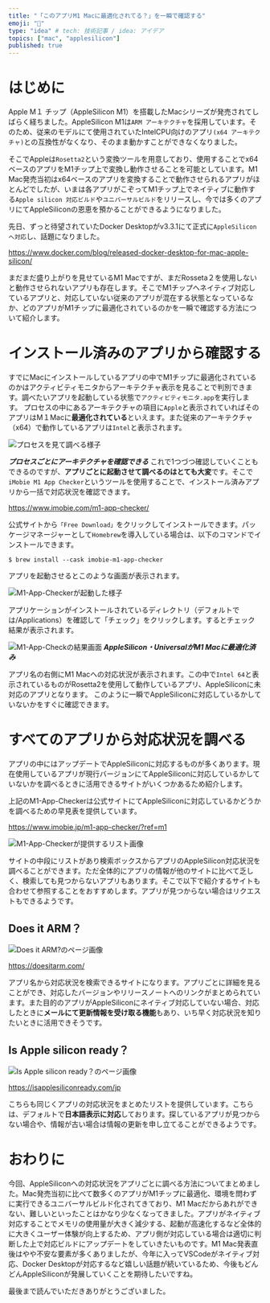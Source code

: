 ```yaml
---
title: "「このアプリM1 Macに最適化されてる？」を一瞬で確認する"
emoji: "🌱"
type: "idea" # tech: 技術記事 / idea: アイデア
topics: ["mac", "applesilicon"]
published: true
---
```


# はじめに

Apple M１ チップ（AppleSilicon M1）を搭載したMacシリーズが発売されてしばらく経ちました。AppleSilicon M1は`ARM アーキテクチャ`を採用しています。そのため、従来のモデルにて使用されていたIntelCPU向けのアプリ`(x64 アーキテクチャ)`との互換性がなくなり、そのまま動かすことができなくなりました。

そこでAppleは`Rosetta2`という変換ツールを用意しており、使用することでx64ベースのアプリをM1チップ上で変換し動作させることを可能としています。M1 Mac発売当初はx64ベースのアプリを変換することで動作させられるアプリがほとんどでしたが、いまは各アプリがこぞってM1チップ上でネイティブに動作する`Apple silicon 対応ビルド`や`ユニバーサルビルド`をリリースし、今では多くのアプリにてAppleSiliconの恩恵を預かることができるようになりました。

先日、ずっと待望されていたDocker Desktopがv3.3.1にて正式に`AppleSilicon へ対応`し、話題になりました。

https://www.docker.com/blog/released-docker-desktop-for-mac-apple-silicon/

まだまだ盛り上がりを見せているM1 Macですが、まだRosseta２を使用しないと動作させられないアプリも存在します。そこでM1チップへネイティブ対応しているアプリと、対応していない従来のアプリが混在する状態となっているなか、どのアプリがM1チップに最適化されているのかを一瞬で確認する方法について紹介します。

# インストール済みのアプリから確認する

すでにMacにインストールしているアプリの中でM1チップに最適化されているのかはアクティビティモニタからアーキテクチャ表示を見ることで判別できます。調べたいアプリを起動している状態で`アクティビティモニタ.app`を実行します。
プロセスの中にあるアーキテクチャの項目に`Apple`と表示されていればそのアプリはM１Macに**最適化されている**といえます。また従来のアーキテクチャ（x64）で動作しているアプリは`Intel`と表示されます。

![プロセスを見て調べる様子](https://storage.googleapis.com/zenn-user-upload/tfsrasc20r67jzy1unzbkbbubgts)

***プロセスごとにアーキテクチャを確認できる***
これで1つづつ確認していくこともできるのですが、**アプリごとに起動させて調べるのはとても大変**です。そこで`iMobie M1 App Checker`というツールを使用することで、インストール済みアプリから一括で対応状況を確認できます。

https://www.imobie.com/m1-app-checker/

公式サイトから`「Free Download」`をクリックしてインストールできます。パッケージマネージャーとして`Homebrew`を導入している場合は、以下のコマンドでインストールできます。

```shell:Terminal
$ brew install --cask imobie-m1-app-checker
```

アプリを起動させるとこのような画面が表示されます。

![M1-App-Checkerが起動した様子](https://storage.googleapis.com/zenn-user-upload/0si9fjy3uizcqutzipl5u9wqmgs2)

アプリケーションがインストールされているディレクトリ（デフォルトでは/Applications）を確認して「チェック」をクリックします。するとチェック結果が表示されます。

![M1-App-Checkの結果画面](https://storage.googleapis.com/zenn-user-upload/myi4j4psazwex1sm3qdo6384ufmz)
***AppleSilicon・UniversalがM1 Macに最適化済み***

アプリ名の右側にM1 Macへの対応状況が表示されます。この中で`Intel 64`と表示されているものがRosetta2を使用して動作しているアプリ、AppleSiliconに未対応のアプリとなります。
このように一瞬でAppleSiliconに対応しているかしていないかをすぐに確認できます。

# すべてのアプリから対応状況を調べる

アプリの中にはアップデートでAppleSiliconに対応するものが多くあります。現在使用しているアプリが現行バージョンにてAppleSiliconに対応しているかしていないかを調べるときに活用できるサイトがいくつかあるため紹介します。

上記のM1-App-Checkerは公式サイトにてAppleSiliconに対応しているかどうかを調べるための早見表を提供しています。

https://www.imobie.jp/m1-app-checker/?ref=m1

![M1-App-Checkerが提供するリスト画像](https://storage.googleapis.com/zenn-user-upload/b73mxxgsgf4rhxda4g5q37e5lwbo)

サイトの中段にリストがあり検索ボックスからアプリのAppleSilicon対応状況を調べることができます。ただ全体的にアプリの情報が他のサイトに比べて乏しく、検索しても見つからないアプリもあります。そこで以下で紹介するサイトも合わせて参照することをおすすめします。アプリが見つからない場合はリクエストもできるようです。

## Does it ARM？

![Does it ARM?のページ画像](https://storage.googleapis.com/zenn-user-upload/0wwsb2h4po7g1kurx201gbyqscpz)

https://doesitarm.com/

アプリ名から対応状況を検索できるサイトになります。アプリごとに詳細を見ることができ、対応したバージョンやリリースノートへのリンクがまとめられています。また目的のアプリがAppleSiliconにネイティブ対応していない場合、対応したときに**メールにて更新情報を受け取る機能**もあり、いち早く対応状況を知りたいときに活用できそうです。

## Is Apple silicon ready？

![Is Apple silicon ready？のページ画像](https://storage.googleapis.com/zenn-user-upload/3j4hp9lazkmwehywuttx7zobzu2d)

https://isapplesiliconready.com/jp

こちらも同じくアプリの対応状況をまとめたリストを提供しています。こちらは、デフォルトで**日本語表示に対応**しております。探しているアプリが見つからない場合や、情報が古い場合は情報の更新を申し立てることができるようです。

# おわりに

今回、AppleSiliconへの対応状況をアプリごとに調べる方法についてまとめました。Mac発売当初に比べて数多くのアプリがM1チップに最適化、環境を問わずに実行できるユニバーサルビルド化されてきており、M1 Macだからあれができない、難しいといったことはかなり少なくなってきました。アプリがネイティブ対応することでメモリの使用量が大きく減少する、起動が高速化するなど全体的に大きくユーザー体験が向上するため、アプリ側が対応している場合は適切に判断した上で対応ビルドにアップデートをしていきたいものです。M1 Mac発表直後はやや不安な要素が多くありましたが、今年に入ってVSCodeがネイティブ対応、Docker Desktopが対応するなど嬉しい話題が続いているため、今後もどんどんAppleSiliconが発展していくことを期待したいですね。

最後まで読んでいただきありがとうございました。